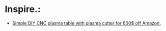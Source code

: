 # Inspire.:
- [Simple DIY CNC plasma table with plasma cutter for 600$ off Amazon.](https://youtu.be/8l06c7oYqTo)
